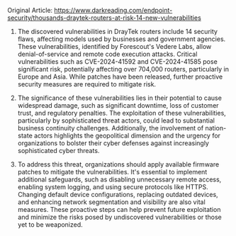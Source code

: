 Original Article: https://www.darkreading.com/endpoint-security/thousands-draytek-routers-at-risk-14-new-vulnerabilities

1) The discovered vulnerabilities in DrayTek routers include 14 security flaws, affecting models used by businesses and government agencies. These vulnerabilities, identified by Forescout's Vedere Labs, allow denial-of-service and remote code execution attacks. Critical vulnerabilities such as CVE-2024-41592 and CVE-2024-41585 pose significant risk, potentially affecting over 704,000 routers, particularly in Europe and Asia. While patches have been released, further proactive security measures are required to mitigate risk.

2) The significance of these vulnerabilities lies in their potential to cause widespread damage, such as significant downtime, loss of customer trust, and regulatory penalties. The exploitation of these vulnerabilities, particularly by sophisticated threat actors, could lead to substantial business continuity challenges. Additionally, the involvement of nation-state actors highlights the geopolitical dimension and the urgency for organizations to bolster their cyber defenses against increasingly sophisticated cyber threats.

3) To address this threat, organizations should apply available firmware patches to mitigate the vulnerabilities. It's essential to implement additional safeguards, such as disabling unnecessary remote access, enabling system logging, and using secure protocols like HTTPS. Changing default device configurations, replacing outdated devices, and enhancing network segmentation and visibility are also vital measures. These proactive steps can help prevent future exploitation and minimize the risks posed by undiscovered vulnerabilities or those yet to be weaponized.
